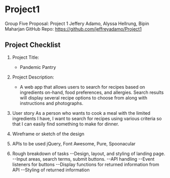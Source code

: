 # Project1

Group Five Proposal: Project 1
Jeffery Adamo, Alyssa Hellrung, Bipin Maharjan
GitHub Repo: https://github.com/jeffreyadamo/Project1

## Project Checklist

1) Project Title:
    * Pandemic Pantry

2) Project Description:
    *  A web app that allows users to search for recipes based on ingredients on-hand, food preferences, and allergies. Search results will display several recipe options to choose from along with instructions and photographs.


3) User story
    As a person who wants to cook a meal with the limited ingredients I have, I want to search for recipes using various criteria so that I can easily find something to make for dinner.


4) Wireframe or sketch of the design


5) APIs to be used
jQuery, Font Awesome, Pure, Spoonacular


6) Rough breakdown of tasks
--Design, layout, and styling of landing page.
--Input areas, search terms, submit buttons.
--API handling
--Event listeners for buttons
--Display functions for returned information from API
--Styling of returned information

